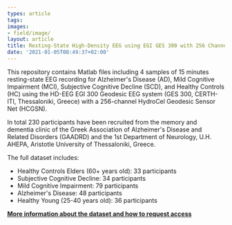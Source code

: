 ```yaml
---
types: article
tags:
images: 
- field/image/
layout: article
title: Resting-State High-Density EEG using EGI GES 300 with 256 Channels of Healthy Elders, People with Subjective and Mild Cognitive Impairment and Alzheimer's Disease
date: '2021-01-05T08:49:37+02:00'
---
```

<p>
This repository contains Matlab files including 4 samples of 15 minutes resting-state EEG recording for Alzheimer's Disease (AD), Mild Cognitive Impairment (MCI), Subjective Cognitive Decline (SCD), and Healthy Controls (HC) using the HD-EEG EGI 300 Geodesic EEG system (GES 300, CERTH-ITI, Thessaloniki, Greece) with a 256-channel HydroCel Geodesic Sensor Net (HCGSN).
</p>
<p>
In total 230 participants have been recruited from the memory and dementia clinic of the Greek Association of Alzheimer's Disease and Related Disorders (GAADRD) and the 1st Department of Neurology, U.H. AHEPA, Aristotle University of Thessaloniki, Greece.
</p>
<p>
The full dataset includes:
<ul>
<li>Healthy Controls Elders (60+ years old): 33 participants</li>
<li>Subjective Cognitive Decline: 34 participants</li>
<li>Mild Cognitive Impairment: 79 participants</li>
<li>Alzheimer's Disease: 48 participants</li>
<li>Healthy Young (25-40 years old): 36 participants</li>
</ul>
</p>  
<p><b><a href="https://zenodo.org/record/4316608#.X-M0BFVLjIU" target="blank">More information about the dataset and how to request access</a></b></p>
